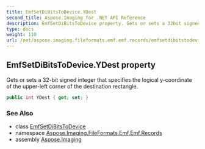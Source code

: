```yaml
---
title: EmfSetDiBitsToDevice.YDest
second_title: Aspose.Imaging for .NET API Reference
description: EmfSetDiBitsToDevice property. Gets or sets a 32bit signed integer that specifies the logical ycoordinate of the upperleft corner of the destination rectangle
type: docs
weight: 110
url: /net/aspose.imaging.fileformats.emf.emf.records/emfsetdibitstodevice/ydest/
---
```

## EmfSetDiBitsToDevice.YDest property

Gets or sets a 32-bit signed integer that specifies the logical y-coordinate of the upper-left corner of the destination rectangle.

```csharp
public int YDest { get; set; }
```

### See Also

* class [EmfSetDiBitsToDevice](../)
* namespace [Aspose.Imaging.FileFormats.Emf.Emf.Records](../../emfsetdibitstodevice/)
* assembly [Aspose.Imaging](../../../)


